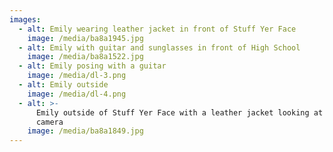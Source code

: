 ```yaml
---
images:
  - alt: Emily wearing leather jacket in front of Stuff Yer Face
    image: /media/ba8a1945.jpg
  - alt: Emily with guitar and sunglasses in front of High School
    image: /media/ba8a1522.jpg
  - alt: Emily posing with a guitar
    image: /media/dl-3.png
  - alt: Emily outside
    image: /media/dl-4.png
  - alt: >-
      Emily outside of Stuff Yer Face with a leather jacket looking at the
      camera
    image: /media/ba8a1849.jpg
---
```


